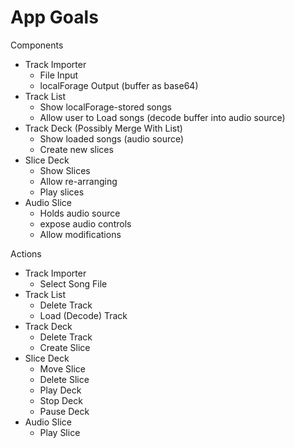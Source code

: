 App Goals
===

Components

* Track Importer
	* File Input
	* localForage Output (buffer as base64)
* Track List
	* Show localForage-stored songs
	* Allow user to Load songs (decode buffer into audio source)
* Track Deck (Possibly Merge With List)
	* Show loaded songs (audio source)
	* Create new slices
* Slice Deck
	* Show Slices
	* Allow re-arranging
	* Play slices
* Audio Slice
	* Holds audio source
	* expose audio controls
	* Allow modifications


Actions

* Track Importer
	* Select Song File
* Track List
	* Delete Track
	* Load (Decode) Track
* Track Deck
	* Delete Track
	* Create Slice
* Slice Deck
	* Move Slice
	* Delete Slice
	* Play Deck
	* Stop Deck
	* Pause Deck
* Audio Slice
	* Play Slice